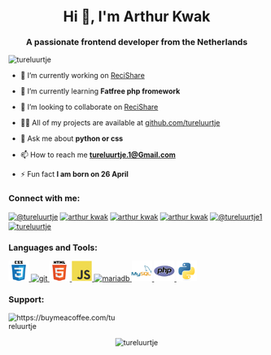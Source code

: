<h1 align="center">Hi 👋, I'm Arthur Kwak</h1>
<h3 align="center">A passionate frontend developer from the Netherlands</h3>

<p align="left"> <img src="https://komarev.com/ghpvc/?username=tureluurtje&label=Profile%20views&color=0e75b6&style=flat" alt="tureluurtje" /> </p>

- 🔭 I’m currently working on [ReciShare](https://github.com/Tureluurtje/ReciShare)

- 🌱 I’m currently learning **Fatfree php fromework**

- 👯 I’m looking to collaborate on [ReciShare](https://github.com/Tureluurtje/ReciShare)

- 👨‍💻 All of my projects are available at [github.com/tureluurtje](github.com/tureluurtje)

- 💬 Ask me about **python or css**

- 📫 How to reach me **tureluurtje.1@Gmail.com**

- ⚡ Fun fact **I am born on 26 April**

<h3 align="left">Connect with me:</h3>
<p align="left">
<a href="https://dev.to/@tureluurtje" target="blank"><img align="center" src="https://raw.githubusercontent.com/rahuldkjain/github-profile-readme-generator/master/src/images/icons/Social/devto.svg" alt="@tureluurtje" height="30" width="40" /></a>
<a href="https://linkedin.com/in/arthur kwak" target="blank"><img align="center" src="https://raw.githubusercontent.com/rahuldkjain/github-profile-readme-generator/master/src/images/icons/Social/linked-in-alt.svg" alt="arthur kwak" height="30" width="40" /></a>
<a href="https://fb.com/arthur kwak" target="blank"><img align="center" src="https://raw.githubusercontent.com/rahuldkjain/github-profile-readme-generator/master/src/images/icons/Social/facebook.svg" alt="arthur kwak" height="30" width="40" /></a>
<a href="https://dribbble.com/arthur kwak" target="blank"><img align="center" src="https://raw.githubusercontent.com/rahuldkjain/github-profile-readme-generator/master/src/images/icons/Social/dribbble.svg" alt="arthur kwak" height="30" width="40" /></a>
<a href="https://www.youtube.com/c/@tureluurtje1" target="blank"><img align="center" src="https://raw.githubusercontent.com/rahuldkjain/github-profile-readme-generator/master/src/images/icons/Social/youtube.svg" alt="@tureluurtje1" height="30" width="40" /></a>
<a href="https://discord.gg/tureluurtje" target="blank"><img align="center" src="https://raw.githubusercontent.com/rahuldkjain/github-profile-readme-generator/master/src/images/icons/Social/discord.svg" alt="tureluurtje" height="30" width="40" /></a>
</p>

<h3 align="left">Languages and Tools:</h3>
<p align="left"> <a href="https://www.w3schools.com/css/" target="_blank" rel="noreferrer"> <img src="https://raw.githubusercontent.com/devicons/devicon/master/icons/css3/css3-original-wordmark.svg" alt="css3" width="40" height="40"/> </a> <a href="https://git-scm.com/" target="_blank" rel="noreferrer"> <img src="https://www.vectorlogo.zone/logos/git-scm/git-scm-icon.svg" alt="git" width="40" height="40"/> </a> <a href="https://www.w3.org/html/" target="_blank" rel="noreferrer"> <img src="https://raw.githubusercontent.com/devicons/devicon/master/icons/html5/html5-original-wordmark.svg" alt="html5" width="40" height="40"/> </a> <a href="https://developer.mozilla.org/en-US/docs/Web/JavaScript" target="_blank" rel="noreferrer"> <img src="https://raw.githubusercontent.com/devicons/devicon/master/icons/javascript/javascript-original.svg" alt="javascript" width="40" height="40"/> </a> <a href="https://mariadb.org/" target="_blank" rel="noreferrer"> <img src="https://www.vectorlogo.zone/logos/mariadb/mariadb-icon.svg" alt="mariadb" width="40" height="40"/> </a> <a href="https://www.mysql.com/" target="_blank" rel="noreferrer"> <img src="https://raw.githubusercontent.com/devicons/devicon/master/icons/mysql/mysql-original-wordmark.svg" alt="mysql" width="40" height="40"/> </a> <a href="https://www.php.net" target="_blank" rel="noreferrer"> <img src="https://raw.githubusercontent.com/devicons/devicon/master/icons/php/php-original.svg" alt="php" width="40" height="40"/> </a> <a href="https://www.python.org" target="_blank" rel="noreferrer"> <img src="https://raw.githubusercontent.com/devicons/devicon/master/icons/python/python-original.svg" alt="python" width="40" height="40"/> </a> </p>

<h3 align="left">Support:</h3>
<p><a href="https://www.buymeacoffee.com/https://buymeacoffee.com/tureluurtje"> <img align="left" src="https://cdn.buymeacoffee.com/buttons/v2/default-yellow.png" height="50" width="210" alt="https://buymeacoffee.com/tureluurtje" /></a></p><br><br>

<p><img align="center" src="https://github-readme-stats.vercel.app/api/top-langs?username=tureluurtje&show_icons=true&locale=en&layout=compact" alt="tureluurtje" /></p>
